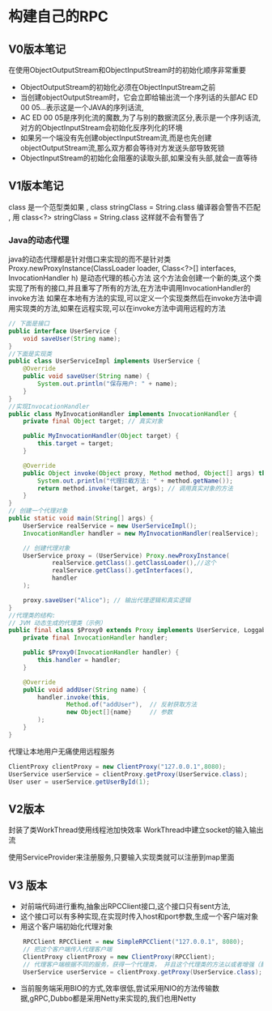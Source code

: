 # 构建自己的RPC
## V0版本笔记
在使用ObjectOutputStream和ObjectInputStream时的初始化顺序非常重要
- ObjectOutputStream的初始化必须在ObjectInputStream之前
- 当创建objectOutputStream时，它会立即给输出流一个序列话的头部AC ED 00 05...表示这是一个JAVA的序列话流,
- AC ED 00 05是序列化流的魔数,为了与别的数据流区分,表示是一个序列话流,对方的ObjectInputStream会初始化反序列化的环境
- 如果另一个端没有先创建objectInputStream流,而是也先创建objectOutputStream流,那么双方都会等待对方发送头部导致死锁
- ObjectInputStream的初始化会阻塞的读取头部,如果没有头部,就会一直等待


## V1版本笔记
class<T> 是一个范型类如果 , class stringClass = String.class 编译器会警告不匹配 , 用 class<?> stringClass = String.class 这样就不会有警告了

### Java的动态代理
java的动态代理都是针对借口来实现的而不是针对类
Proxy.newProxyInstance(ClassLoader loader, Class<?>[] interfaces, InvocationHandler h) 是动态代理的核心方法
这个方法会创建一个新的类,这个类实现了所有的接口,并且重写了所有的方法,在方法中调用InvocationHandler的invoke方法
如果在本地有方法的实现,可以定义一个实现类然后在invoke方法中调用实现类的方法,如果在远程实现,可以在invoke方法中调用远程的方法

```java
// 下面是接口
public interface UserService {
    void saveUser(String name);
}
//下面是实现类
public class UserServiceImpl implements UserService {
    @Override
    public void saveUser(String name) {
        System.out.println("保存用户: " + name);
    }
}
//实现InvocationHandler
public class MyInvocationHandler implements InvocationHandler {
    private final Object target; // 真实对象

    public MyInvocationHandler(Object target) {
        this.target = target;
    }

    @Override
    public Object invoke(Object proxy, Method method, Object[] args) throws Throwable {
        System.out.println("代理拦截方法: " + method.getName());
        return method.invoke(target, args); // 调用真实对象的方法
    }
}
// 创建一个代理对象
public static void main(String[] args) {
    UserService realService = new UserServiceImpl();
    InvocationHandler handler = new MyInvocationHandler(realService);

    // 创建代理对象
    UserService proxy = (UserService) Proxy.newProxyInstance(
            realService.getClass().getClassLoader(),//这个
            realService.getClass().getInterfaces(),
            handler
    );

    proxy.saveUser("Alice"); // 输出代理逻辑和真实逻辑
}
//代理类的结构:
// JVM 动态生成的代理类（示例）
public final class $Proxy0 extends Proxy implements UserService, Loggable {
    private final InvocationHandler handler;

    public $Proxy0(InvocationHandler handler) {
        this.handler = handler;
    }

    @Override
    public void addUser(String name) {
        handler.invoke(this,
                Method.of("addUser"),  // 反射获取方法
                new Object[]{name}     // 参数
        );
    }
}
```

代理让本地用户无痛使用远程服务
```java
ClientProxy clientProxy = new ClientProxy("127.0.0.1",8080);
UserService userService = clientProxy.getProxy(UserService.class);
User user = userService.getUserById(1);
```
## V2版本
封装了类WorkThread使用线程池加快效率
WorkThread中建立socket的输入输出流

使用ServiceProvider来注册服务,只要输入实现类就可以注册到map里面

## V3 版本
* 对前端代码进行重构,抽象出RPCClient接口,这个接口只有sent方法,
* 这个接口可以有多种实现,在实现时传入host和port参数,生成一个客户端对象
* 用这个客户端初始化代理对象

```java
    RPCClient RPCClient = new SimpleRPCClient("127.0.0.1", 8080);
    // 把这个客户端传入代理客户端
    ClientProxy clientProxy = new ClientProxy(RPCClient);
    // 代理客户端根据不同的服务，获得一个代理类， 并且这个代理类的方法以或者增强（封装数据，发送请求）
    UserService userService = clientProxy.getProxy(UserService.class);
```


* 当前服务端采用BIO的方式,效率很低,尝试采用NIO的方法传输数据,gRPC,Dubbo都是采用Netty来实现的,我们也用Netty
